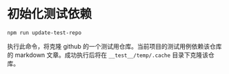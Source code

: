 # 初始化测试依赖

```shell
npm run update-test-repo
```

执行此命令，将克隆 github 的一个测试用仓库。当前项目的测试用例依赖该仓库的 markdown 文章。成功执行后将在 `__test__/temp/.cache` 目录下克隆该仓库。